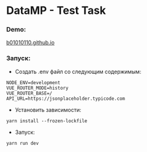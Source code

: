 # DataMP - Test Task

### Demo:

[b01010110.github.io](https://b01010110.github.io)

### Запуск:

- Создать .env файл со следующим содержимым:

```
NODE_ENV=development
VUE_ROUTER_MODE=history
VUE_ROUTER_BASE=/
API_URL=https://jsonplaceholder.typicode.com
```

- Установить зависимости:

```
yarn install --frozen-lockfile
```

- Запуск:

```
yarn run dev
```
